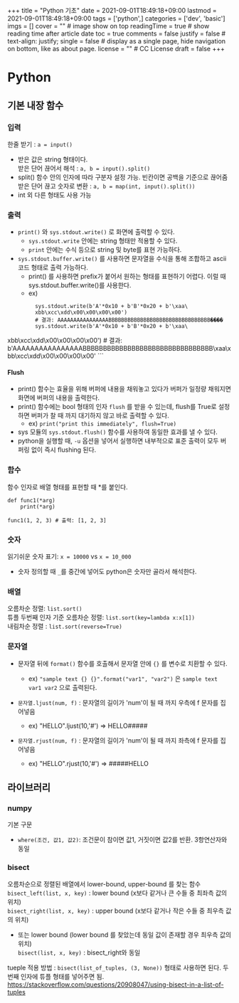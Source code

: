 +++
title = "Python 기초"
date = 2021-09-01T18:49:18+09:00
lastmod = 2021-09-01T18:49:18+09:00
tags = ['python',]
categories = ['dev', 'basic']
imgs = []
cover = ""  # image show on top
readingTime = true  # show reading time after article date
toc = true
comments = false
justify = false  # text-align: justify;
single = false  # display as a single page, hide navigation on bottom, like as about page.
license = ""  # CC License
draft = false
+++

# Python

## 기본 내장 함수

### 입력
한줄 받기 : `a = input()`
 - 받은 값은 string 형태이다.  
받은 단어 끊어서 해석 : `a, b = input().split()`
 - split() 함수 안의 인자에 따라 구분자 설정 가능. 빈칸이면 공백을 기준으로 끊어줌  
받은 단어 끊고 숫자로 변환 : `a, b = map(int, input().split())`
 - int 외 다른 형태도 사용 가능  

### 출력

- `print()` 와 `sys.stdout.write()` 로 화면에 출력할 수 있다. 
  - `sys.stdout.write` 안에는 string 형태만 적용할 수 있다.
  - `print` 안에는 수식 등으로 string 및 byte를 표현 가능하다.
- `sys.stdout.buffer.write()` 를 사용하면 문자열을 수식을 통해 조합하고 ascii 코드 형태로 출력 가능하다.
  - print() 를 사용하면 prefix가 붙어서 원하는 형태를 표현하기 어렵다. 이럴 때 sys.stdout.buffer.write()를 사용한다.
  - ex)
      ```
        sys.stdout.write(b'A'*0x10 + b'B'*0x20 + b'\xaa\
        xbb\xcc\xdd\x00\x00\x00\x00')
        # 결과: AAAAAAAAAAAAAAAABBBBBBBBBBBBBBBBBBBBBBBBBBBBBBBB����
        sys.stdout.write(b'A'*0x10 + b'B'*0x20 + b'\xaa\
xbb\xcc\xdd\x00\x00\x00\x00')
        # 결과: b'AAAAAAAAAAAAAAAABBBBBBBBBBBBBBBBBBBBBBBBBBBBBBBB\xaa\xbb\xcc\xdd\x00\x00\x00\x00'
      ```


#### Flush
  - print() 함수는 효율을 위해 버퍼에 내용을 채워놓고 있다가 버퍼가 일정량 채워지면 화면에 버퍼의 내용을 출력한다. 
  - print() 함수에는 bool 형태의 인자 `flush` 를 받을 수 있는데, flush를 True로 설정하면 버퍼가 찰 때 까지 대기하지 않고 바로 출력할 수 있다. 
    - ex) `print("print this immediately", flush=True)`
  - sys 모듈의 `sys.stdout.flush()` 함수를 사용하여 동일한 효과를 낼 수 있다.
  - python을 실행할 때, `-u` 옵션을 넣어서 실행하면 내부적으로 표준 출력이 모두 버퍼링 없이 즉시 flushing 된다. 


### 함수
함수 인자로 배열 형태를 표현할 때 *를 붙인다.
```
def func1(*arg)
    print(*arg)

func1(1, 2, 3) # 출력: [1, 2, 3]
```

### 숫자
읽기쉬운 숫자 표기: `x = 10000` vs `x = 10_000`
 - 숫자 정의할 때 `_`를 중간에 넣어도 python은 숫자만 골라서 해석한다.  

### 배열
오름차순 정렬: `list.sort()`  
튜플 두번째 인자 기준 오름차순 정렬: `list.sort(key=lambda x:x[1])`  
내림차순 정렬 : `list.sort(reverse=True)`

### 문자열
- 문자열 뒤에 `format()` 함수를 호출해서 문자열 안에 `{}` 를 변수로 치환할 수 있다. 
  - ex) `"sample text {} {}".format("var1", "var2")` 은 `sample text var1 var2` 으로 출력된다.

- `문자열.ljust(num, f)` : 문자열의 길이가 'num'이 될 때 까지 우측에 f 문자를 집어넣음
  - ex) "HELLO".ljust(10,'#') => HELLO#####
- `문자열.rjust(num, f)` : 문자열의 길이가 'num'이 될 때 까지 좌측에 f 문자를 집어넣음
  - ex) "HELLO".rjust(10,'#') => #####HELLO
## 라이브러리
### numpy
기본 구문
- `where(조건, 값1, 값2)`: 조건문이 참이면 값1, 거짓이면 값2를 반환. 3항연산자와 동일  

### bisect 
오름차순으로 정렬된 배열에서 lower-bound, upper-bound 를 찾는 함수
`bisect_left(list, x, key)` : lower bound (x보다 같거나 큰 수들 중 최좌측 값의 위치)  
`bisect_right(list, x, key)` : upper bound (x보다 같거나 작은 수들 중 최우측 값의 위치)  
 - 또는 lower bound (lower bound 를 찾았는데 동일 값이 존재할 경우 최우측 값의 위치)  
`bisect(list, x, key)` : bisect_right와 동일

tueple 적용 방법 : 
`bisect(list_of_tuples, (3, None))` 형태로 사용하면 된다. 두 번째 인자에 튜플 형태를 넣어주면 됨.
https://stackoverflow.com/questions/20908047/using-bisect-in-a-list-of-tuples
